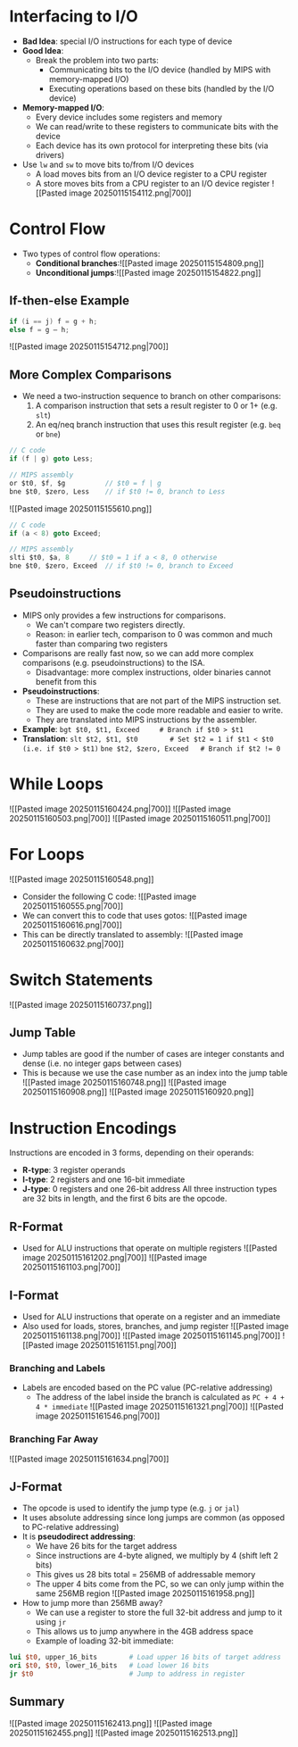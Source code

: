 # Interfacing to I/O
* **Bad Idea**: special I/O instructions for each type of device
* **Good Idea**:
	* Break the problem into two parts:
		* Communicating bits to the I/O device (handled by MIPS with memory-mapped I/O)
		* Executing operations based on these bits (handled by the I/O device)
* **Memory-mapped I/O**:
	* Every device includes some registers and memory
	* We can read/write to these registers to communicate bits with the device
	* Each device has its own protocol for interpreting these bits (via drivers)
* Use `lw` and `sw` to move bits to/from I/O devices
	* A load moves bits from an I/O device register to a CPU register
	* A store moves bits from a CPU register to an I/O device register
![[Pasted image 20250115154112.png|700]]

# Control Flow
* Two types of control flow operations:
	* **Conditional branches**:![[Pasted image 20250115154809.png]]
	* **Unconditional jumps**:![[Pasted image 20250115154822.png]]
## If-then-else Example
```c
if (i == j) f = g + h;
else f = g – h;
```
![[Pasted image 20250115154712.png|700]]

## More Complex Comparisons
* We need a two-instruction sequence to branch on other comparisons:
	1. A comparison instruction that sets a result register to 0 or 1+ (e.g. `slt`)
	2. An eq/neq branch instruction that uses this result register (e.g. `beq` or `bne`)
```c
// C code
if (f | g) goto Less;

// MIPS assembly
or $t0, $f, $g			// $t0 = f | g
bne $t0, $zero, Less	// if $t0 != 0, branch to Less
```

![[Pasted image 20250115155610.png]]
```c
// C code
if (a < 8) goto Exceed;

// MIPS assembly
slti $t0, $a, 8		// $t0 = 1 if a < 8, 0 otherwise
bne $t0, $zero, Exceed	// if $t0 != 0, branch to Exceed
```

## Pseudoinstructions
* MIPS only provides a few instructions for comparisons.
	* We can't compare two registers directly.
	* Reason: in earlier tech, comparison to 0 was common and much faster than comparing two registers
* Comparisons are really fast now, so we can add more complex comparisons (e.g. pseudoinstructions) to the ISA.
	* Disadvantage: more complex instructions, older binaries cannot benefit from this
* **Pseudoinstructions**:
	* These are instructions that are not part of the MIPS instruction set.
	* They are used to make the code more readable and easier to write.
	* They are translated into MIPS instructions by the assembler.
* **Example**:
	`bgt $t0, $t1, Exceed     # Branch if $t0 > $t1`
* **Translation**:
	`slt $t2, $t1, $t0        # Set $t2 = 1 if $t1 < $t0 (i.e. if $t0 > $t1)`
	`bne $t2, $zero, Exceed   # Branch if $t2 != 0`

# While Loops
![[Pasted image 20250115160424.png|700]]
![[Pasted image 20250115160503.png|700]]
![[Pasted image 20250115160511.png|700]]

# For Loops
![[Pasted image 20250115160548.png]]
* Consider the following C code:
	![[Pasted image 20250115160555.png|700]]
* We can convert this to code that uses gotos:
	![[Pasted image 20250115160616.png|700]]
* This can be directly translated to assembly:
	![[Pasted image 20250115160632.png|700]]

# Switch Statements
![[Pasted image 20250115160737.png]]

## Jump Table
* Jump tables are good if the number of cases are integer constants and dense (i.e. no integer gaps between cases)
* This is because we use the case number as an index into the jump table
![[Pasted image 20250115160748.png]]
![[Pasted image 20250115160908.png]]
![[Pasted image 20250115160920.png]]

# Instruction Encodings
Instructions are encoded in 3 forms, depending on their operands:
* **R-type**: 3 register operands
* **I-type**: 2 registers and one 16-bit immediate
* **J-type**: 0 registers and one 26-bit address
All three instruction types are 32 bits in length, and the first 6 bits are the opcode.
## R-Format
* Used for ALU instructions that operate on multiple registers
![[Pasted image 20250115161202.png|700]]
![[Pasted image 20250115161103.png|700]]

## I-Format
* Used for ALU instructions that operate on a register and an immediate
* Also used for loads, stores, branches, and jump register
![[Pasted image 20250115161138.png|700]]
![[Pasted image 20250115161145.png|700]]
![[Pasted image 20250115161151.png|700]]
### Branching and Labels
* Labels are encoded based on the PC value (PC-relative addressing)
	* The address of the label inside the branch is calculated as `PC + 4 + 4 * immediate`
![[Pasted image 20250115161321.png|700]]
![[Pasted image 20250115161546.png|700]]

### Branching Far Away
![[Pasted image 20250115161634.png|700]]

## J-Format
* The opcode is used to identify the jump type (e.g. `j` or `jal`)
* It uses absolute addressing since long jumps are common (as opposed to PC-relative addressing)
* It is **pseudodirect addressing**:
	* We have 26 bits for the target address
	* Since instructions are 4-byte aligned, we multiply by 4 (shift left 2 bits)
	* This gives us 28 bits total = 256MB of addressable memory
	* The upper 4 bits come from the PC, so we can only jump within the same 256MB region
![[Pasted image 20250115161958.png]]
* How to jump more than 256MB away?
	* We can use a register to store the full 32-bit address and jump to it using `jr`
	* This allows us to jump anywhere in the 4GB address space
	* Example of loading 32-bit immediate:
```mips
lui $t0, upper_16_bits   	  # Load upper 16 bits of target address
ori $t0, $t0, lower_16_bits   # Load lower 16 bits
jr $t0   					  # Jump to address in register
```

## Summary
![[Pasted image 20250115162413.png]]
![[Pasted image 20250115162455.png]]
![[Pasted image 20250115162513.png]]
